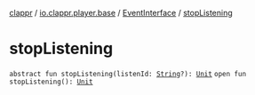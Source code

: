 [clappr](../../index.md) / [io.clappr.player.base](../index.md) / [EventInterface](index.md) / [stopListening](.)

# stopListening

`abstract fun stopListening(listenId: `[`String`](https://kotlinlang.org/api/latest/jvm/stdlib/kotlin/-string/index.html)`?): `[`Unit`](https://kotlinlang.org/api/latest/jvm/stdlib/kotlin/-unit/index.html)
`open fun stopListening(): `[`Unit`](https://kotlinlang.org/api/latest/jvm/stdlib/kotlin/-unit/index.html)